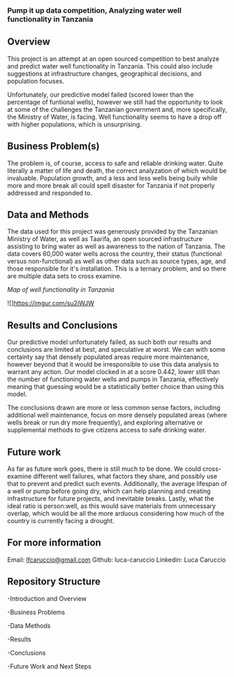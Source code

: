 
### Pump it up data competition, Analyzing water well functionality in Tanzania


## Overview

This project is an attempt at an open sourced competition to best analyze and predict water well functionality in Tanzania. This could also include suggestions at infrastructure changes, geographical decisions, and population focuses.

Unfortunately, our predictive model failed (scored lower than the percentage of funtional wells), however we still had the opportunity to look at some of the challenges the Tanzanian government and, more specifically, the Ministry of Water, is facing. Well functionality seems to have a drop off with higher populations, which is unsurprising.

## Business Problem(s)

The problem is, of course, access to safe and reliable drinking water. Quite literally a matter of life and death, the correct analyzation of which would be invaluable. Population growth, and a less and less wells being buily while more and more break all could spell disaster for Tanzania if not properly addressed and responded to.

## Data and Methods

The data used for this project was generously provided by the Tanzanian Ministry of Water, as well as Taarifa, an open sourced infrastructure assisting to bring water as well as awareness to the nation of Tanzania. The data covers 60,000 water wells across the country, their status (functional versus non-functional) as well as other data such as source types, age, and those responsible for it's installation. This is a ternary problem, and so there are multiple data sets to cross examine.


_Map of well functionality in Tanzania_

![]https://imgur.com/su2iWJW

## Results and Conclusions

Our predictive model unfortunately failed, as such both our results and conclusions are limited at best, and speculative at worst. We can with some certainty say that densely populated areas require more maintenance, however beyond that it would be irresponsible to use this data analysis to warrant any action. Our model clocked in at a score 0.442, lower still than the number of functioning water wells and pumps in Tanzania, effectively meaning that guessing would be a statistically better choice than using this model. 

The conclusions drawn are more or less common sense factors, including additional well maintenance, focus on more densely populated areas (where wells break or run dry more frequently), and exploring alternative or supplemental methods to give citizens access to safe drinking water. 


## Future work

As far as future work goes, there is still much to be done. We could cross-examine different well failures, what factors they share, and possibly use that to prevent and predict such events. Additionally, the average lifespan of a well or pump before going dry, which can help planning and creating infrastructure for future projects, and inevitable breaks. Lastly, what the ideal ratio is person:well, as this would save materials from unnecessary overlap, which would be all the more arduous considering how much of the country is currently facing a drought.



## For more information

Email: lfcaruccio@gmail.com
Github: luca-caruccio
Linkedin: Luca Caruccio

## Repository Structure

-Introduction and Overview

-Business Problems

-Data Methods

-Results

-Conclusions

-Future Work and Next Steps

